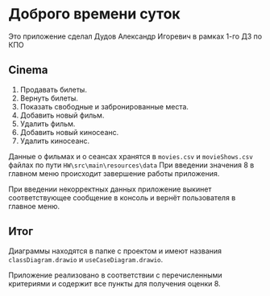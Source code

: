# Доброго времени суток

Это приложение сделал Дудов Александр Игоревич в рамках 1-го ДЗ по КПО

## Cinema

1. Продавать билеты.
2. Вернуть билеты.
3. Показать свободные и забронированные места.
4. Добавить новый фильм.
5. Удалить фильм.
6. Добавить новый киносеанс.
7. Удалить киносеанс.
   
Данные о фильмах и о сеансах хранятся в `movies.csv` и `movieShows.csv` файлах по пути `HW\src\main\resources\data`
При введении значения 8 в главном меню происходит завершение работы приложения. 

При введении некорректных данных приложение выкинет соответствующее сообщение в консоль и вернёт пользователя в главное меню.

## Итог

Диаграммы находятся в папке с проектом и имеют названия `classDiagram.drawio` и `useCaseDiagram.drawio`.

Приложение реализовано в соответствии с перечисленными критериями и содержит все пункты для получения оценки 8.
